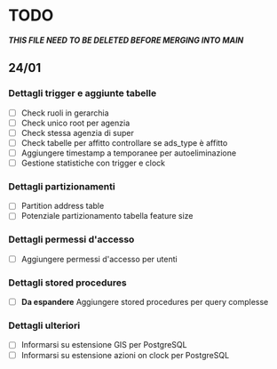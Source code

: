 # TODO

***THIS FILE NEED TO BE DELETED BEFORE MERGING INTO MAIN***

## 24/01

### Dettagli trigger e aggiunte tabelle

- [ ] Check ruoli in gerarchia
- [ ] Check unico root per agenzia
- [ ] Check stessa agenzia di super
- [ ] Check tabelle per affitto controllare se ads_type è affitto
- [ ] Aggiungere timestamp a temporanee per autoeliminazione
- [ ] Gestione statistiche con trigger e clock

### Dettagli partizionamenti

- [ ] Partition address table
- [ ] Potenziale partizionamento tabella feature size

### Dettagli permessi d'accesso

- [ ] Aggiungere permessi d'accesso per utenti

### Dettagli stored procedures

- [ ] **Da espandere** Aggiungere stored procedures per query complesse

### Dettagli ulteriori

- [ ] Informarsi su estensione GIS per PostgreSQL
- [ ] Informarsi su estensione azioni on clock per PostgreSQL
